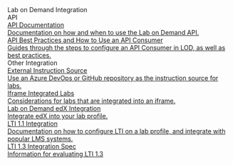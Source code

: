<!-- 
    Adding new documents!
    1. Duplicate the following:
        <a class="subtopic_link" href="insert_document_link_here*">
            <div class="subtopic_title">insert_document_title here</div>
            <div class="subtopic_description">insert_document_description_here</div>
        </a>
    2. Replace:
        href link with your document's link
        subtopic_title text with your document's title
        subtopic_description text with your document's description
    3. Place in respective subtopic group
    4. Ensure to add the new document in A-Z index
-->

<div class="categoriesHeader" tabindex="0" title="Lab on Demand Integration Docs Container">Lab on Demand Integration</div>
<div class="accordionModule">
  <div class="subtopic selected">
    <div id="header_1" class="subtopic_header" tabindex="0" title="API Docs" role="button" aria-selected="true" selected>API</div>
    <div id="body_1" class="subtopic_links">
      <a class="subtopic_link" href="/lod/lod-api/lod-api-main.md">
        <div class="subtopic_title">API Documentation</div>
        <div class="subtopic_description">Documentation on how and when to use the Lab on Demand API.</div>
      </a>
      <a class="subtopic_link" href="/lod/how-to-use-api-consumer.md">
        <div class="subtopic_title">API Best Practices and How to Use an API Consumer</div>
        <div class="subtopic_description">Guides through the steps to configure an API Consumer in LOD, as well as best practices.</div>
      </a>
    </div>
  </div>
  <div class="subtopic">
    <div id="header_1" class="subtopic_header" tabindex="0" title="Other Integration" role="button" aria-selected="false">Other Integration</div>
    <div id="body_1" class="subtopic_links">
      <a class="subtopic_link" href="/lod/instruction-source.md">
        <div class="subtopic_title">External Instruction Source</div>
        <div class="subtopic_description">Use an Azure DevOps or GitHub repository as the instruction source for labs.</div>
      </a>
      <a class="subtopic_link" href="/lod/iframe-labs.md">
        <div class="subtopic_title">Iframe Integrated Labs</div>
        <div class="subtopic_description">Considerations for labs that are integrated into an iframe.</div>
      </a>      
      <a class="subtopic_link" href="/guides/lti/lod-lti.md">
        <div class="subtopic_title">Lab on Demand edX Integration</div>
        <div class="subtopic_description">Integrate edX into your lab profile.</div>
      </a>
      <a class="subtopic_link" href="/lod/lab-on-demand-lti-integration.md">
        <div class="subtopic_title">LTI 1.1 Integration</div>
        <div class="subtopic_description">Documentation on how to configure LTI on a lab profile, and integrate with popular LMS systems.</div>
      </a>
      <a class="subtopic_link" href="/lod/lab-on-demand-lti-1p3-integration.md">
        <div class="subtopic_title">LTI 1.3 Integration Spec</div>
        <div class="subtopic_description">Information for evaluating LTI 1.3</div>
      </a>
    </div>
  </div>
</div>

